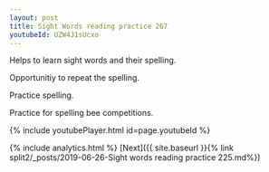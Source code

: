 ```yaml
---
layout: post
title: Sight Words reading practice 267
youtubeId: UZW4J1sUcxo
---
```

 
 
Helps to learn sight words and their spelling.

Opportunitiy to repeat the spelling. 

Practice spelling. 
 
Practice for spelling bee competitions. 
 
{% include youtubePlayer.html id=page.youtubeId %}
 
 
{% include analytics.html %} 
[Next]({{ site.baseurl }}{% link  split2/_posts/2019-06-26-Sight words reading practice 225.md%})
 
